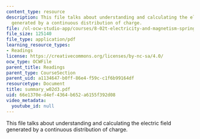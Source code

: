 ```yaml
---
content_type: resource
description: This file talks about understanding and calculating the electric field
  generated by a continuous distribution of charge.
file: /ol-ocw-studio-app/courses/8-02t-electricity-and-magnetism-spring-2005/66e1370ed4ef4364b652a6155f392d08_summary_w02d3.pdf
file_size: 125140
file_type: application/pdf
learning_resource_types:
- Readings
license: https://creativecommons.org/licenses/by-nc-sa/4.0/
ocw_type: OCWFile
parent_title: Readings
parent_type: CourseSection
parent_uid: a1134647-b0ff-86e4-f59c-c1f6b99164df
resourcetype: Document
title: summary_w02d3.pdf
uid: 66e1370e-d4ef-4364-b652-a6155f392d08
video_metadata:
  youtube_id: null
---
```

This file talks about understanding and calculating the electric field generated by a continuous distribution of charge.